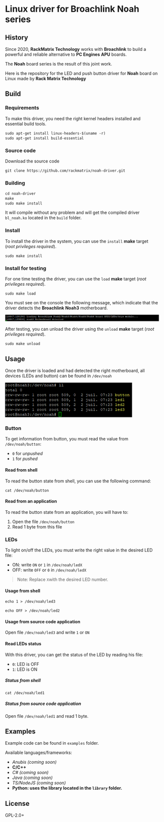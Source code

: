 # Linux driver for Broachlink Noah series

## History

Since 2020, **RackMatrix Technology** works with **Broachlink** to build a powerful and reliable alternative to **PC Engines** **APU** boards.

The **Noah** board series is the result of this joint work.

Here is the repository for the LED and push button driver for **Noah** board on Linux made by **Rack Matrix Technology**

## Build

### Requirements

To make this driver, you need the right kernel headers installed and essential build tools.

```
sudo apt-get install linux-headers-$(uname -r)
sudo apt-get install build-essential
```

### Source code

Download the source code

```
git clone https://github.com/rackmatrix/noah-driver.git
```

### Building

```
cd noah-driver
make
sudo make install
```

It will compile without any problem and will get the compiled driver `bl_noah.ko` located in the `build` folder.

### Install 

To install the driver in the system, you can use the `install` **make** target (*root privileges required*). 

```
sudo make install
```

### Install for testing

For one time testing the driver, you can use the `load` **make** target (*root privileges required*).

```
sudo make load
```

You must see on the console the following message, which indicate that the driver detects the **Broachlink** **Noah3** motherboard.

![loading_driver.png](documentation/images/loading_driver.png)

After testing, you can unload the driver using the `unload` **make** target (*root privileges required*).

```
sudo make unload
```

## Usage

Once the driver is loaded and had detected the right motherboard, all devices (LEDs and button) can be found in `/dev/noah`

![dev_folder.png](documentation/images/dev_folder.png)

### Button

To get information from button, you must read the value from `/dev/noah/button`:

- `0` for *unpushed* 
- `1` for *pushed*

#### Read from shell

To read the button state from shell, you can use the following command:

```
cat /dev/noah/button 
```

#### Read from an application

To read the button state from an application, you will have to:
1. Open the file `/dev/noah/button`
2. Read 1 byte from this file

### LEDs

To light on/off the LEDs, you must write the right value in the desired LED file:

- ON: write `ON` or `1` in `/dev/noah/ledX`
- OFF: write `OFF` or `0` in `/dev/noah/ledX`

> Note: Replace `X`with the desired LED number.

#### Usage from shell

```
echo 1 > /dev/noah/led3 
```

```
echo OFF > /dev/noah/led2
```

#### Usage from source code application

Open file `/dev/noah/led3` and write `1` or `ON`

#### Read LEDs status

With this driver, you can get the status of the LED by reading his file: 

- `0`: LED is OFF
- `1`: LED is ON

##### Status from shell

```
cat /dev/noah/led1 
```

##### Status from source code application

Open file `/dev/noah/led1` and read 1 byte.

## Examples

Example code can be found in `examples` folder.

Available languages/frameworks:
- *Anubis (coming soon)*
- **C/C++**
- *C# (coming soon)*
- *Java (coming soon)*
- *TS/NodeJS (coming soon)*
- **Python: uses the library located in the `library` folder.**

## License

GPL-2.0+